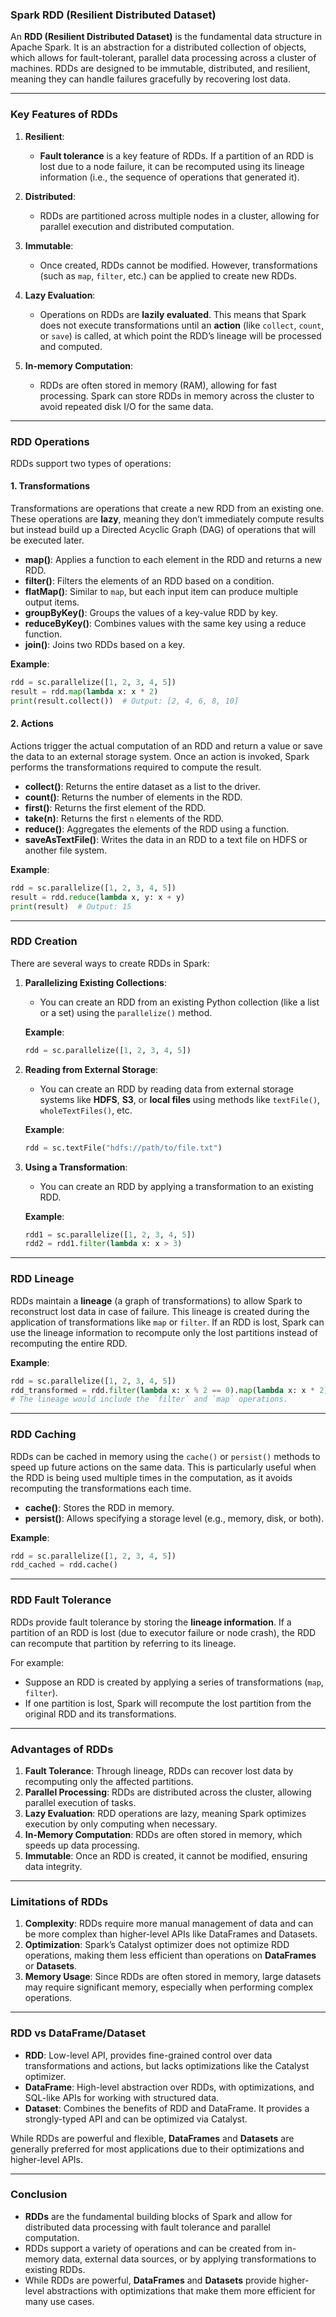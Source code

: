### **Spark RDD (Resilient Distributed Dataset)**

An **RDD (Resilient Distributed Dataset)** is the fundamental data structure in Apache Spark. It is an abstraction for a distributed collection of objects, which allows for fault-tolerant, parallel data processing across a cluster of machines. RDDs are designed to be immutable, distributed, and resilient, meaning they can handle failures gracefully by recovering lost data.

---

### **Key Features of RDDs**

1. **Resilient**:
   - **Fault tolerance** is a key feature of RDDs. If a partition of an RDD is lost due to a node failure, it can be recomputed using its lineage information (i.e., the sequence of operations that generated it).

2. **Distributed**:
   - RDDs are partitioned across multiple nodes in a cluster, allowing for parallel execution and distributed computation.

3. **Immutable**:
   - Once created, RDDs cannot be modified. However, transformations (such as `map`, `filter`, etc.) can be applied to create new RDDs.

4. **Lazy Evaluation**:
   - Operations on RDDs are **lazily evaluated**. This means that Spark does not execute transformations until an **action** (like `collect`, `count`, or `save`) is called, at which point the RDD’s lineage will be processed and computed.

5. **In-memory Computation**:
   - RDDs are often stored in memory (RAM), allowing for fast processing. Spark can store RDDs in memory across the cluster to avoid repeated disk I/O for the same data.

---

### **RDD Operations**

RDDs support two types of operations:

#### 1. **Transformations**
Transformations are operations that create a new RDD from an existing one. These operations are **lazy**, meaning they don’t immediately compute results but instead build up a Directed Acyclic Graph (DAG) of operations that will be executed later.

- **map()**: Applies a function to each element in the RDD and returns a new RDD.
- **filter()**: Filters the elements of an RDD based on a condition.
- **flatMap()**: Similar to `map`, but each input item can produce multiple output items.
- **groupByKey()**: Groups the values of a key-value RDD by key.
- **reduceByKey()**: Combines values with the same key using a reduce function.
- **join()**: Joins two RDDs based on a key.

**Example**:
```python
rdd = sc.parallelize([1, 2, 3, 4, 5])
result = rdd.map(lambda x: x * 2)
print(result.collect())  # Output: [2, 4, 6, 8, 10]
```

#### 2. **Actions**
Actions trigger the actual computation of an RDD and return a value or save the data to an external storage system. Once an action is invoked, Spark performs the transformations required to compute the result.

- **collect()**: Returns the entire dataset as a list to the driver.
- **count()**: Returns the number of elements in the RDD.
- **first()**: Returns the first element of the RDD.
- **take(n)**: Returns the first `n` elements of the RDD.
- **reduce()**: Aggregates the elements of the RDD using a function.
- **saveAsTextFile()**: Writes the data in an RDD to a text file on HDFS or another file system.

**Example**:
```python
rdd = sc.parallelize([1, 2, 3, 4, 5])
result = rdd.reduce(lambda x, y: x + y)
print(result)  # Output: 15
```

---

### **RDD Creation**

There are several ways to create RDDs in Spark:

1. **Parallelizing Existing Collections**:
   - You can create an RDD from an existing Python collection (like a list or a set) using the `parallelize()` method.

   **Example**:
   ```python
   rdd = sc.parallelize([1, 2, 3, 4, 5])
   ```

2. **Reading from External Storage**:
   - You can create an RDD by reading data from external storage systems like **HDFS**, **S3**, or **local files** using methods like `textFile()`, `wholeTextFiles()`, etc.

   **Example**:
   ```python
   rdd = sc.textFile("hdfs://path/to/file.txt")
   ```

3. **Using a Transformation**:
   - You can create an RDD by applying a transformation to an existing RDD.

   **Example**:
   ```python
   rdd1 = sc.parallelize([1, 2, 3, 4, 5])
   rdd2 = rdd1.filter(lambda x: x > 3)
   ```

---

### **RDD Lineage**

RDDs maintain a **lineage** (a graph of transformations) to allow Spark to reconstruct lost data in case of failure. This lineage is created during the application of transformations like `map` or `filter`. If an RDD is lost, Spark can use the lineage information to recompute only the lost partitions instead of recomputing the entire RDD.

**Example**:
```python
rdd = sc.parallelize([1, 2, 3, 4, 5])
rdd_transformed = rdd.filter(lambda x: x % 2 == 0).map(lambda x: x * 2)
# The lineage would include the `filter` and `map` operations.
```

---

### **RDD Caching**

RDDs can be cached in memory using the `cache()` or `persist()` methods to speed up future actions on the same data. This is particularly useful when the RDD is being used multiple times in the computation, as it avoids recomputing the transformations each time.

- **cache()**: Stores the RDD in memory.
- **persist()**: Allows specifying a storage level (e.g., memory, disk, or both).

**Example**:
```python
rdd = sc.parallelize([1, 2, 3, 4, 5])
rdd_cached = rdd.cache()
```

---

### **RDD Fault Tolerance**

RDDs provide fault tolerance by storing the **lineage information**. If a partition of an RDD is lost (due to executor failure or node crash), the RDD can recompute that partition by referring to its lineage.

For example:
- Suppose an RDD is created by applying a series of transformations (`map`, `filter`).
- If one partition is lost, Spark will recompute the lost partition from the original RDD and its transformations.

---

### **Advantages of RDDs**

1. **Fault Tolerance**: Through lineage, RDDs can recover lost data by recomputing only the affected partitions.
2. **Parallel Processing**: RDDs are distributed across the cluster, allowing parallel execution of tasks.
3. **Lazy Evaluation**: RDD operations are lazy, meaning Spark optimizes execution by only computing when necessary.
4. **In-Memory Computation**: RDDs are often stored in memory, which speeds up data processing.
5. **Immutable**: Once an RDD is created, it cannot be modified, ensuring data integrity.

---

### **Limitations of RDDs**

1. **Complexity**: RDDs require more manual management of data and can be more complex than higher-level APIs like DataFrames and Datasets.
2. **Optimization**: Spark’s Catalyst optimizer does not optimize RDD operations, making them less efficient than operations on **DataFrames** or **Datasets**.
3. **Memory Usage**: Since RDDs are often stored in memory, large datasets may require significant memory, especially when performing complex operations.

---

### **RDD vs DataFrame/Dataset**

- **RDD**: Low-level API, provides fine-grained control over data transformations and actions, but lacks optimizations like the Catalyst optimizer.
- **DataFrame**: High-level abstraction over RDDs, with optimizations, and SQL-like APIs for working with structured data.
- **Dataset**: Combines the benefits of RDD and DataFrame. It provides a strongly-typed API and can be optimized via Catalyst.

While RDDs are powerful and flexible, **DataFrames** and **Datasets** are generally preferred for most applications due to their optimizations and higher-level APIs.

---

### **Conclusion**

- **RDDs** are the fundamental building blocks of Spark and allow for distributed data processing with fault tolerance and parallel computation.
- RDDs support a variety of operations and can be created from in-memory data, external data sources, or by applying transformations to existing RDDs.
- While RDDs are powerful, **DataFrames** and **Datasets** provide higher-level abstractions with optimizations that make them more efficient for many use cases.
